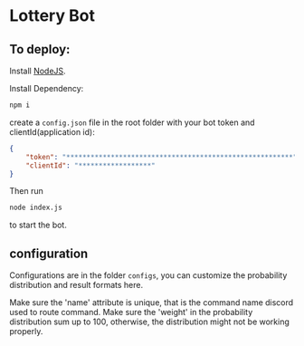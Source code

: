# Lottery Bot
## To deploy:
Install [NodeJS](https://nodejs.org/).

Install Dependency:
```bash
npm i
```
create a `config.json` file in the root folder with your bot token and clientId(application id):
```json
{
	"token": "********************************************************",
    "clientId": "******************"
}

```
Then run
```bash
node index.js
```
to start the bot.

## configuration
Configurations are in the folder `configs`, you can customize the probability distribution and result formats here.

Make sure the 'name' attribute is unique, that is the command name discord used to route command. Make sure the 'weight' in the probability distribution sum up to 100, otherwise, the distribution might not be working properly.
